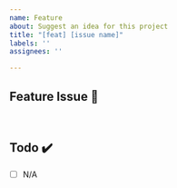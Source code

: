 ```yaml
---
name: Feature
about: Suggest an idea for this project
title: "[feat] [issue name]"
labels: ''
assignees: ''

---
```


## Feature Issue 📌
<!-- 해야하는 일과 이 일을 해야하는 이유를 적어주세요 -->

<br>

## Todo ✔️

- [ ]  N/A
